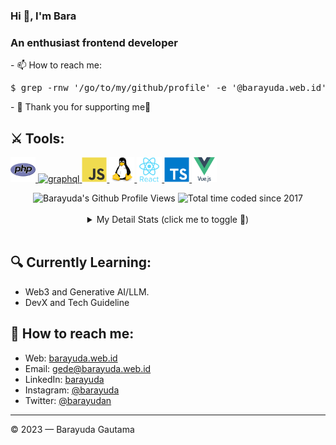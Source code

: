 ### Hi 👋, I'm Bara

<h3>An enthusiast frontend developer</h3>
<p align="left">
- 📫 How to reach me: <pre>$ grep -rnw '/go/to/my/github/profile' -e '@barayuda.web.id'</pre>
- 💬 Thank you for supporting me🌱
</p>

## ⚔️ Tools: 
<p align="left"> <a href="https://php.net" target="_blank" rel="noreferrer"> <img src="https://raw.githubusercontent.com/devicons/devicon/master/icons/php/php-original.svg" alt="php" width="40" height="40"/> </a> <a href="https://graphql.org" target="_blank" rel="noreferrer"> <img src="https://www.vectorlogo.zone/logos/graphql/graphql-icon.svg" alt="graphql" width="40" height="40"/> </a> <a href="https://developer.mozilla.org/en-US/docs/Web/JavaScript" target="_blank" rel="noreferrer"> <img src="https://raw.githubusercontent.com/devicons/devicon/master/icons/javascript/javascript-original.svg" alt="javascript" width="40" height="40"/> </a> <a href="https://www.linux.org/" target="_blank" rel="noreferrer"> <img src="https://raw.githubusercontent.com/devicons/devicon/master/icons/linux/linux-original.svg" alt="linux" width="40" height="40"/> </a> <a href="https://reactjs.org/" target="_blank" rel="noreferrer"> <img src="https://raw.githubusercontent.com/devicons/devicon/master/icons/react/react-original-wordmark.svg" alt="react" width="40" height="40"/> </a> <a href="https://www.typescriptlang.org/" target="_blank" rel="noreferrer"> <img src="https://raw.githubusercontent.com/devicons/devicon/master/icons/typescript/typescript-original.svg" alt="typescript" width="40" height="40"/> </a> <a href="https://vuejs.org/" target="_blank" rel="noreferrer"> <img src="https://raw.githubusercontent.com/devicons/devicon/master/icons/vuejs/vuejs-original-wordmark.svg" alt="vuejs" width="40" height="40"/> </a> </p>

<div align="center">
  <img src="https://komarev.com/ghpvc/?username=barayuda&color=F4A4B5&style=flat" alt="Barayuda's Github Profile Views" />
  <img src="https://wakatime.com/badge/user/7a831ab0-e43a-4215-aa08-92f915bed065.svg" alt="Total time coded since 2017" />
  <br><br>
  <details>
    <summary>My Detail Stats (click me to toggle 👀)</summary>
    <br>
    <p><img src="https://github-readme-stats.vercel.app/api?username=barayuda&show_icons=true&theme=dracula" alt="Barayuda Github Stats"></p>
    <p><img src="https://github-readme-stats.vercel.app/api/top-langs/?username=barayuda&theme=algolia&hide_border=true&langs_count=5" alt="Most used languages" /></p>
    <p><img src="https://github-readme-streak-stats.herokuapp.com/?user=barayuda&theme=algolia" alt="Stat Streak" /></p>
    <p><img src="https://github-profile-trophy.vercel.app/?username=barayuda&theme=algolia&margin-w=5&margin-h=5" alt="Github Trophy" /></p>
  </details>
</div>

<br>

## 🔍 Currently Learning:
- Web3 and Generative AI/LLM.
- DevX and Tech Guideline

## 🚀 How to reach me:
- Web: [barayuda.web.id](https://www.barayuda.web.id)
- Email: [gede@barayuda.web.id](mailto:gede@barayuda.web.id)
- LinkedIn: [barayuda](https://www.linkedin.com/in/barayuda)
- Instagram: [@barayuda](https://instagram.com/barayudagautama)
- Twitter: [@barayudan](https://twitter.com/barayuda)

---

© 2023 — Barayuda Gautama
